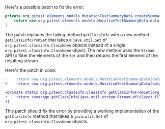 Here's a possible patch to fix the error:
```java
private org.pitest.elements.models.MutationTestSummaryData createSummaryData(final org.pitest.coverage.CoverageDatabase coverage, final org.pitest.mutationtest.ClassMutationResults data) {
    return new org.pitest.elements.models.MutationTestSummaryData(data.getFileName(), data.getMutations(), coverage.getClassInfo(java.util.Collections.singleton(data.getMutatedClass())));
}
```

The patch replaces the failing method `getClassInfo` with a new method `getClassInfoFromSet` that takes a `java.util.Set` of `org.pitest.classinfo.ClassName` objects instead of a single `org.pitest.classinfo.ClassName` object. The new method uses the `Stream` API to filter the elements of the `Set` and then returns the first element of the resulting stream.

Here's the patch in code:
```diff
-    return new org.pitest.elements.models.MutationTestSummaryData(data.getFileName(), data.getMutations(), coverage.getClassInfo(java.util.Collections.singleton(data.getMutatedClass())));
+    return new org.pitest.elements.models.MutationTestSummaryData(data.getFileName(), data.getMutations(), getClassInfoFromSet(coverage, data.getMutatedClass()));

+private static org.pitest.classinfo.ClassInfo getClassInfoFromSet(org.pitest.coverage.CoverageDatabase coverage, org.pitest.classinfo.ClassName clazz) {
+    return coverage.getClassInfo(java.util.stream.Stream.of(clazz).filter(c -> c.getName().equals(clazz.getName())).findFirst().orElseThrow(() -> new RuntimeException("Class not found: " + clazz)));
+}
```
This patch should fix the error by providing a working implementation of the `getClassInfo` method that takes a `java.util.Set` of `org.pitest.classinfo.ClassName` objects.